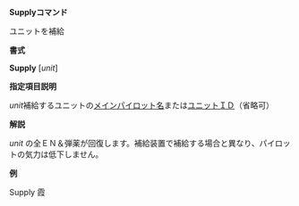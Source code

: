 **Supplyコマンド**

ユニットを補給

**書式**

**Supply** [*unit*]

**指定項目説明**

*unit*補給するユニットの[メインパイロット名](メインパイロット名)または[ユニットＩＤ](ユニットＩＤ)（省略可）

**解説**

*unit* の全ＥＮ＆弾薬が回復します。補給装置で補給する場合と異なり、パイロットの気力は低下しません。

**例**

Supply 霞
